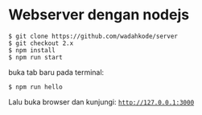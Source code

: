 # Webserver dengan nodejs

    $ git clone https://github.com/wadahkode/server
    $ git checkout 2.x
    $ npm install
    $ npm run start

buka tab baru pada terminal:

    $ npm run hello
    
Lalu buka browser dan kunjungi: <code>http://127.0.0.1:3000</code>